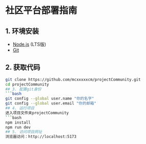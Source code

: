 # 社区平台部署指南

## 1. 环境安装
- [Node.js](https://nodejs.org/) (LTS版)
- [Git](https://git-scm.com/)

## 2. 获取代码
```bash
git clone https://github.com/mcxxxxxcm/projectCommunity.git
cd projectCommunity
## 3. 配置git身份
```bash
git config --global user.name "你的名字"
git config --global user.email "你的邮箱"
## 4. 运行项目
进入项目文件夹projectCommunity
```bash
npm install
npm run dev
## 5. 访问项目网址
浏览器访问：http://localhost:5173